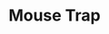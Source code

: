 ---
title: Mouse Trap 
gamefile: '/game/mousetraphtml5/index.html'
img: '/img/games/mouseTrap.PNG'
---